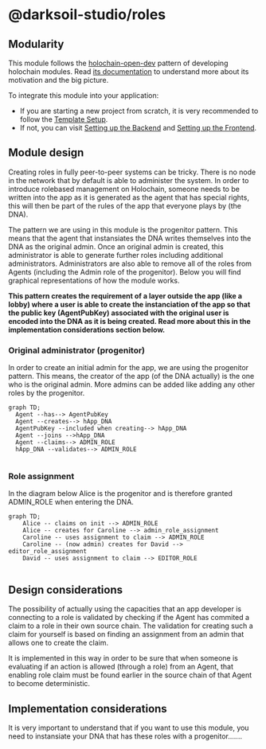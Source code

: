 # @darksoil-studio/roles

## Modularity
This module follows the [holochain-open-dev](https://github.com/holochain-open-dev/) pattern of developing holochain modules. Read [its documentation](https://holochain-open-dev.github.io) to understand more about its motivation and the big picture.

To integrate this module into your application:

- If you are starting a new project from scratch, it is very recommended to follow the [Template Setup](?path=/docs/template-setup--docs).
- If not, you can visit [Setting up the Backend](?path=/docs/backend-setting-up-the-zomes--docs) and [Setting up the Frontend](?path=/docs/frontend-setting-up-the-frontend--docs).


## Module design
Creating roles in fully peer-to-peer systems can be tricky. There is no node in the network that by default is able to administer the system. In order to introduce rolebased management on Holochain, someone needs to be written into the app as it is generated as the agent that has special rights, this will then be part of the rules of the app that everyone plays by (the DNA).

The pattern we are using in this module is the progenitor pattern. This means that the agent that instansiates the DNA writes themselves into the DNA as the original admin. Once an original admin is created, this administrator is able to generate further roles including additional administrators. Administrators are also able to remove all of the roles from Agents (including the Admin role of the progenitor). Below you will find graphical representations of how the module works.

**This pattern creates the requirement of a layer outside the app (like a lobby) where a user is able to create the instanciation of the app so that the public key (AgentPubKey) associated with the original user is encoded into the DNA as it is being created. Read more about this in the implementation considerations section below.**


### Original administrator (progenitor)
In order to create an initial admin for the app, we are using the progenitor pattern. This means, the creator of the app (of the DNA actually) is the one who is the original admin. More admins can be added like adding any other roles by the progenitor.



```mermaid
graph TD;
  Agent --has--> AgentPubKey
  Agent --creates--> hApp_DNA
  AgentPubKey --included when creating--> hApp_DNA
  Agent --joins -->hApp_DNA
  Agent --claims--> ADMIN_ROLE
  hApp_DNA --validates--> ADMIN_ROLE
  
```

### Role assignment
In the diagram below Alice is the progenitor and is therefore granted ADMIN_ROLE when entering the DNA. 

```mermaid
graph TD;
    Alice -- claims on init --> ADMIN_ROLE
    Alice -- creates for Caroline --> admin_role_assignment
    Caroline -- uses assignment to claim --> ADMIN_ROLE
    Caroline -- (now admin) creates for David --> editor_role_assignment
    David -- uses assignment to claim --> EDITOR_ROLE
    
```

## Design considerations
The possibility of actually using the capacities that an app developer is connecting to a role is validated by checking if the Agent has commited a claim to a role in their own source chain. The validation for creating such a claim for yourself is based on finding an assignment from an admin that allows one to create the claim. 

It is implemented in this way in order to be sure that when someone is evaluating if an action is allowed (through a role) from an Agent, that enabling role claim must be found earlier in the source chain of that Agent to become deterministic.

## Implementation considerations
It is very important to understand that if you want to use this module, you need to instansiate your DNA that has these roles with a progenitor.......